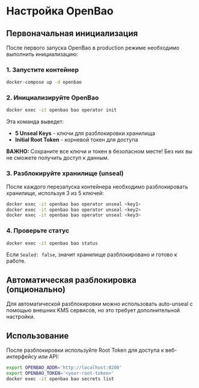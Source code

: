 # Настройка OpenBao

## Первоначальная инициализация

После первого запуска OpenBao в production режиме необходимо выполнить инициализацию:

### 1. Запустите контейнер
```bash
docker-compose up -d openbao
```

### 2. Инициализируйте OpenBao
```bash
docker exec -it openbao bao operator init
```

Эта команда выведет:
- **5 Unseal Keys** - ключи для разблокировки хранилища
- **Initial Root Token** - корневой токен для доступа

**ВАЖНО:** Сохраните все ключи и токен в безопасном месте! Без них вы не сможете получить доступ к данным.

### 3. Разблокируйте хранилище (unseal)

После каждого перезапуска контейнера необходимо разблокировать хранилище, используя 3 из 5 ключей:

```bash
docker exec -it openbao bao operator unseal <key1>
docker exec -it openbao bao operator unseal <key2>
docker exec -it openbao bao operator unseal <key3>
```

### 4. Проверьте статус
```bash
docker exec -it openbao bao status
```

Если `Sealed: false`, значит хранилище разблокировано и готово к работе.

## Автоматическая разблокировка (опционально)

Для автоматической разблокировки можно использовать auto-unseal с помощью внешних KMS сервисов, но это требует дополнительной настройки.

## Использование

После разблокировки используйте Root Token для доступа к веб-интерфейсу или API:

```bash
export OPENBAO_ADDR='http://localhost:8200'
export OPENBAO_TOKEN='<your-root-token>'
docker exec -it openbao bao secrets list
```
